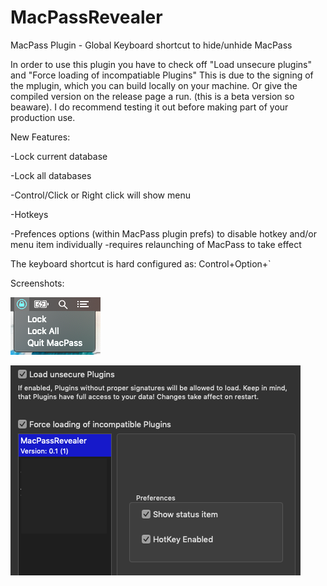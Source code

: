 # MacPassRevealer
MacPass Plugin - Global Keyboard shortcut to hide/unhide MacPass

In order to use this plugin you have to check off "Load unsecure plugins" and "Force loading of incompatiable Plugins"
This is due to the signing of the mplugin, which you can build locally on your machine. Or give the compiled version on the release page a run. (this is a beta version so beaware).
I do recommend testing it out before making part of your production use. 

New Features: 

-Lock current database

-Lock all databases 

-Control/Click or Right click will show menu

-Hotkeys

-Prefences options (within MacPass plugin prefs) to disable hotkey and/or menu item individually
  -requires relaunching of MacPass to take effect



The keyboard shortcut is hard configured as:
Control+Option+`


Screenshots:

![](menu.png)


![](prefs.png)

